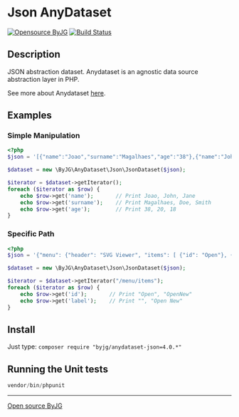 # Json AnyDataset

[![Opensource ByJG](https://img.shields.io/badge/opensource-byjg.com-brightgreen.svg)](http://opensource.byjg.com)
[![Build Status](https://travis-ci.org/byjg/anydataset-json.svg?branch=master)](https://travis-ci.org/byjg/anydataset-json)

## Description

JSON abstraction dataset. Anydataset is an agnostic data source abstraction layer in PHP. 

See more about Anydataset [here](https://github.com/byjg/anydataset).

## Examples

### Simple Manipulation

```php
<?php
$json = '[{"name":"Joao","surname":"Magalhaes","age":"38"},{"name":"John","surname":"Doe","age":"20"},{"name":"Jane","surname":"Smith","age":"18"}]';

$dataset = new \ByJG\AnyDataset\Json\JsonDataset($json);

$iterator = $dataset->getIterator();
foreach ($iterator as $row) {
    echo $row->get('name');       // Print Joao, John, Jane
    echo $row->get('surname');    // Print Magalhaes, Doe, Smith
    echo $row->get('age');        // Print 38, 20, 18
}
```

### Specific Path

```php
<?php
$json = '{"menu": {"header": "SVG Viewer", "items": [ {"id": "Open"}, {"id": "OpenNew", "label": "Open New"} ]}}';

$dataset = new \ByJG\AnyDataset\Json\JsonDataset($json);

$iterator = $dataset->getIterator("/menu/items");
foreach ($iterator as $row) {
    echo $row->get('id');       // Print "Open", "OpenNew"
    echo $row->get('label');    // Print "", "Open New"
}
```

## Install

Just type: `composer require "byjg/anydataset-json=4.0.*"`

## Running the Unit tests

```php
vendor/bin/phpunit
```

----
[Open source ByJG](http://opensource.byjg.com)
